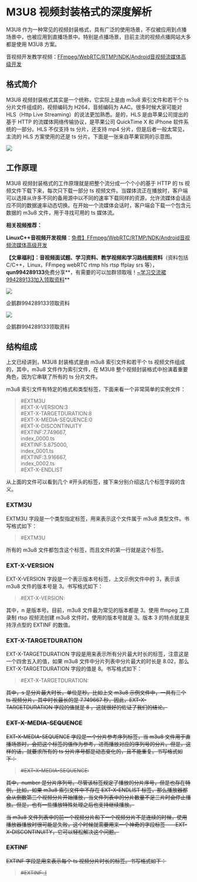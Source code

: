 # M3U8 视频封装格式的深度解析
M3U8 作为一种常见的视频封装格式，具有广泛的使用场景，不仅被应用到点播场景中，也被应用到直播场景中。特别是点播场景，目前主流的视频点播网站大多都是使用 M3U8 方案。

音视频开发教学视频：[FFmpeg/WebRTC/RTMP/NDK/Android音视频流媒体高级开发](https://link.zhihu.com/?target=https%3A//ke.qq.com/course/3202131%3FflowToken%3D1042177)

格式简介
----

M3U8 视频封装格式其实是一个统称，它实际上是由 m3u8 索引文件和若干个 ts 分片文件组成的，视频编码为 H264，音频编码为 AAC。很多时候大家可能对 HLS（Http Live Streaming）的说法更加熟悉。是的，HLS 是由苹果公司提出的基于 HTTP 的流媒体网络传输协议，是苹果公司 QuickTime X 和 iPhone 软件系统的一部分。HLS 不仅支持 ts 分片，还支持 mp4 分片，但是后者一般太常见，主流的 HLS 方案使用的还是 ts 分片。下面是一张来自苹果官网的示意图。

![](_assets/v2-25cd6973c64730914dd77c0c64788286_b.jpg)

工作原理
----

M3U8 视频封装格式的工作原理就是把整个流分成一个个小的基于 HTTP 的 ts 视频文件下载下来，每次只下载一部分 ts 视频文件。当媒体流正在播放时，客户端可以选择从许多不同的备用源中以不同的速率下载同样的资源，允许流媒体会话适应不同的数据速率动态切换。在开始一个流媒体会话时，客户端会下载一个包含元数据的 m3u8 文件，用于寻找可用的 ts 媒体流。

**相关视频推荐：** 

**LinuxC++音视频开发视频**：[免费】FFmpeg/WebRTC/RTMP/NDK/Android音视频流媒体高级开发](https://link.zhihu.com/?target=https%3A//ke.qq.com/course/3202131%3FflowToken%3D1042177)

**【文章福利】：音视频面试题、学习资料、教学视频和学习路线图资料**（资料包括C/C++，Linux，FFmpeg webRTC rtmp hls rtsp ffplay srs 等），**qun994289133**免费分享**，有需要的可以加群领取哦！[~学习交流裙994289133加入领取资料](https://link.zhihu.com/?target=https%3A//jq.qq.com/%3F_wv%3D1027%26k%3DCemDfqXZ)**

![](_assets/v2-40ec3bd6f1812d53104660439471a81f_b.jpg)

企鹅群994289133领取资料

![](_assets/v2-ce002cc66adf7a9260ae82b4d59a389e_b.jpg)

企鹅群994289133领取资料

结构组成
----

上文已经讲到，M3U8 封装格式是由 m3u8 索引文件和若干个 ts 视频文件组成的，其中，m3u8 文件作为索引文件，在 M3U8 整个视频封装格式中扮演着重要角色，因为它串联了所有的 ts 分片文件。

m3u8 索引文件有特定的格式和类型标签，下面来看一个非常简单的实例文件：

> #EXTM3U  
> #EXT-X-VERSION:3  
> #EXT-X-TARGETDURATION:8  
> #EXT-X-MEDIA-SEQUENCE:0  
> #EXT-X-DISCONTINUITY  
> #EXTINF:7.749667,  
> index_0000.ts  
> #EXTINF:5.875000,  
> index_0001.ts  
> #EXTINF:3.916667,  
> index_0002.ts  
> #EXT-X-ENDLIST

从上面的文件可以看到几个 #开头的标签，接下来分别介绍这几个标签字段的含义。

### EXTM3U

EXTM3U 字段是一个类型指定标签，用来表示这个文件属于 m3u8 类型文件。书写格式如下：

> #EXTM3U

所有的 m3u8 文件都包含这个标签，而且文件的第一行就是这个标签。

### EXT-X-VERSION

EXT-X-VERSION 字段是一个表示版本号标签，上文示例文件中的 3，表示该 m3u8 文件的版本号是 3。书写格式如下：

> #EXT-X-VERSION:<n>

其中，n 是版本号。目前，m3u8 文件最为常见的版本都是 3。使用 ffmpeg 工具录制 rtsp 视频流创建 m3u8 文件时，使用的版本号就是 3。版本 3 的特点就是支持浮点型的 EXTINF 的数值。

### EXT-X-TARGETDURATION

EXT-X-TARGETDURATION 字段是用来表示所有分片最大时长的标签，注意这是一个四舍五入的值，如果 m3u8 文件中分片列表中分片最大的时长是 8.02，那么 EXT-X-TARGETDURATION 字段的值是 8。书写格式如下：

> #EXT-X-TARGETDURATION:<s>

其中，s 是分片最大时长，单位是秒。比如上文 m3u8 示例文件中，一共有三个 ts 视频分片，其中时长最长的是 7.749667 秒，因此，EXT-X-TARGETDURATION 字段的值就是 8 。这就很好的佐证了我们的结论。

### EXT-X-MEDIA-SEQUENCE

EXT-X-MEDIA-SEQUENCE 字段是一个分片参考序列标签，当 m3u8 文件用于直播场景时，会把这个标签的值作为参考，进而播放对应的序列号的分片。但是，这样的话，就要求所有的 ts 分片序号都是动态变化的，且不能重复。书写格式如下：

> #EXT-X-MEDIA-SEQUENCE:<number>

其中，number 是分片序列号。尽管该标签规定了播放的分片序号，但是也存在特例，比如，如果 m3u8 索引文件中不存在 EXT-X-ENDLIST 标签，那么播放器都会从倒数第三个视频分片开始播放，当文件列表中的分片数量不足三片时会停止播放。但是，也有一些播放特殊处理之后也支持继续播放。

当 m3u8 文件列表中的前一个视频分片和下一个视频分片不是连续的时候，使用播放器播放时很可能是失败，这个时候就需要用来一个神奇的字段标签——EXT-X-DISCONTINUITY，它可以轻松解决这个问题。

### EXTINF

EXTINF 字段是用来表示每个 ts 视频分片时长的标签。书写格式如下：

> #EXTINF:<duration>,\[<title>\]

其中，duration 字段是分片时长，单位是秒；title 字段是可选描述信息。每个 ts 视频分片都有自己的 EXTINF 标签，比如上文示例文件中，index\_0000.ts 视频文件的时长是 7.749667 秒，index\_0001.ts 视频文件的时长是 5.875000 秒，index_0002.ts 视频文件的时长是 3.916667 秒。EXTINF 标签中除了文件时长信息之外，还可以包含其他描述信息，但是主要需要使用逗号分隔。

EXTINF 标签中的 ts 视频分片可以像上文的示例文件一样，直接填写文件名称或者相对路径，也可以是视频文件绝对路径，当然也可以是视频文件的网络点播地址。

### EXT-X-ENDLIST

EXT-X-ENDLIST 字段是表示 m3u8 文件结束的标签。书写格式如下：

> #EXT-X-ENDLIST

该标签一般会用在 m3u8 文件的最后一行，也是用来区分某个 m3u8 文件是用于点播场景还是直播场景的标识。点播场景中的 m3u8 文件包行 EXT-X-ENDLIST 标签，直播场景中的 m3u8 文件没有 EXT-X-ENDLIST 标签。

### EXT-X-STREAM-INF

EXT-X-STREAM-INF 字段是用来表示一个可变视频流的标签。书写格式如下：

> #EXT-X-STREAM-INF:<attribute-list><URI>

其中，attribute-list 包含多个属性定义，下面分别介绍一下。

**BANDWIDTH** 字段用来表示可变视频流的码率，一般来说，EXT-X-STREAM-INF 标签出现时，这个字段是不可缺少的。

**AVERAGE-BANDWIDTH** 字段用来表示可变视频流的平均码率，该属性是一个可选属性。

**CODECS** 字段用来表示可变视频流的媒体编码信息，一般包括视频编码和音频编码信息。比如，如果是音频编码为 AAC-LC，视频编码为 H.264 Main Profile Level 3.0 的可变视频流，那么，它的 CODECS 字段的值应该为“mp4a.40.2,avc1.4d401e”。一般来说，EXT-X-STREAM-INF 标签出现时，这个属性是应该被标明的。

**RESOLUTION** 字段用来表示可变视频流的分辨率，一般来说，EXT-X-STREAM-INF 标签出现时，这个属性是推荐使用的。

**FRAME-RATE** 字段用来表示可变视频流中所有视频的最大帧率，该属性是一个可选属性。

**HDCP-LEVEL** 字段用来表示可变视频流的高带宽数字内容保护级别，该属性的值是一个枚举字符串，可用值为“TYPE-0”和“NONE”。其中，“TYPE-0” 表示播放的视频内容必须经过高带宽数字内容保护，否则会播放失败。“NONE”表示不限制视频内容的保护级别。该属性是一个可选属性。

**AUDIO** 字段用来表示可变媒体流的媒体类型，用来表示播放的内容是音频格式，该属性是一个可选属性。

**VIDEO** 字段用来表示可变媒体流的媒体类型，用来表示播放的内容是视频格式，该属性是一个可选属性。

**SUBTITLES** 字段用来表示可变媒体流的媒体类型，用来表示显示的内容是字幕内容，该属性是一个可选属性。

**CLOSED-CAPTIONS** 字段用来表示可变媒体流的媒体类型，用来表示显示的内容是旁白字幕，主要是为了考虑由听力障碍的用户，该属性是一个可选属性。

上面介绍了那么多，下面看一个例子：

> #EXTM3U  
> #EXT-X-STREAM-INF:BANDWIDTH=1280000,AVERAGE-BANDWIDTH=1000000 http://example.com/low.m3u8  
> #EXT-X-STREAM-INF:BANDWIDTH=2560000,AVERAGE-BANDWIDTH=2000000 http://example.com/mid.m3u8  
> #EXT-X-STREAM-INF:BANDWIDTH=7680000,AVERAGE-BANDWIDTH=6000000 http://example.com/hi.m3u8  
> #EXT-X-STREAM-INF:BANDWIDTH=65000,CODECS="mp4a.40.5"  
> http://example.com/audio-only.m3u8

通过上面的示例文件，我们可以看到主 m3u8 文件包括了四个子 m3u8 文件，分别是最高码率为 1.28 MB、平均码率为 1 MB 的 low.m3u8，最高码率为 2.56 MB、平均码率为 2 MB 的 mid.m3u8，最高码率为 7.68 MB、平均码率为 6 MB 的 hi.m3u8，最高码率为 65K、音频编码为 HE-AAC 的 audio-only.m3u8。

### EXT-X-BYTERANGE

EXT-X-BYTERANGE 字段是用来表示 URI 对应文件资源的一个子集的标签。书写格式如下：

> #EXT-X-BYTERANGE:<n>\[@<o>\]

其中，n 表示子集的字节数，o 为可选项，标明子集的起始位置，相当于从资源开始出计算的偏移量。若 o 未定义，则其开始位置为上一个子集的结束位置的下一个字节。注意，这个标签在 M3U8 版本号 4.0 及以上才有。

### EXT-X-PLAYLIST-TYPE

EXT-X-PLAYLIST-TYPE 字段是用来播放列表的类型信息。书写格式如下：

> #EXT-X-PLAYLIST-TYPE:<type-enum>

其中，type-enum 是字符串枚举类型，“EVENT” 或者 “VOD”。该属性是一个可选属性。

结论
--

本文重点总结和介绍了 M3U8 视频封装格式的工作原理和常用标签，由于自带分片能力，在超大视频文件存储方面，M3U8 格式具备先天的优势，因此，很多视频点播网站广泛采取该封装格式。